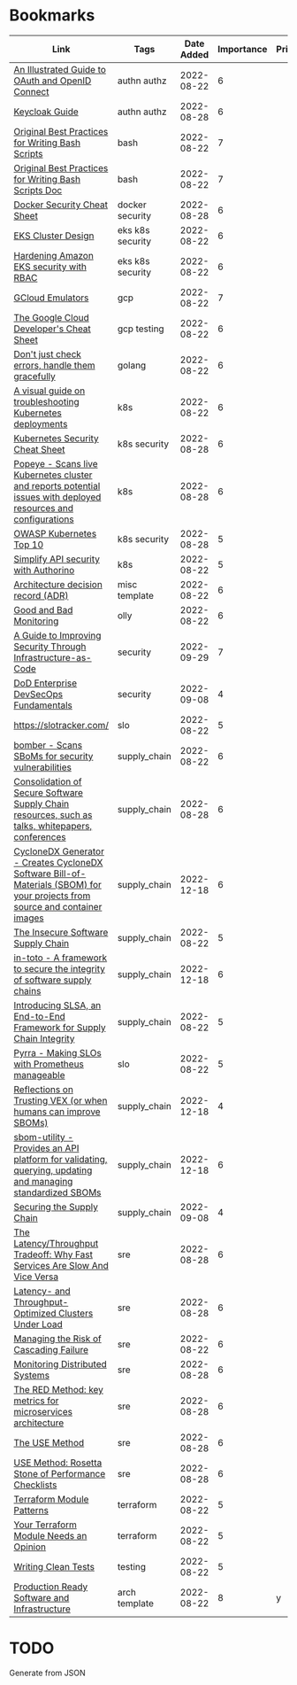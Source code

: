 # Bookmarks

| Link                                                                                                                                                                                            | Tags             | Date Added | Importance | Private? |
| ----------------------------------------------------------------------------------------------------------------------------------------------------------------------------------------------- | -----------------| ---------- | ---------- | -------- |
| [An Illustrated Guide to OAuth and OpenID Connect](https://developer.okta.com/blog/2019/10/21/illustrated-guide-to-oauth-and-oidc)                                                              | authn authz      | 2022-08-22 | 6          |          |
| [Keycloak Guide](https://www.keycloak.org/guides)                                                                                                                                               | authn authz      | 2022-08-28 | 6          |          |
| [Original Best Practices for Writing Bash Scripts](https://github.com/kvz/bash3boilerplate/blob/v1.0.1/main.sh)                                                                                 | bash             | 2022-08-22 | 7          |          |
| [Original Best Practices for Writing Bash Scripts Doc](https://kvz.io/bash-best-practices.html)                                                                                                 | bash             | 2022-08-22 | 7          |          |
| [Docker Security Cheat Sheet](https://cheatsheetseries.owasp.org/cheatsheets/Docker_Security_Cheat_Sheet.html)                                                                                  | docker security  | 2022-08-28 | 6          |          |
| [EKS Cluster Design](https://www.stackrox.com/post/2020/03/guide-to-eks-cluster-design-for-better-security)                                                                                     | eks k8s security | 2022-08-22 | 6          |          |
| [Hardening Amazon EKS security with RBAC](https://snyk.io/blog/hardening-aws-eks-security-rbac-secure-imds-audit-logging/)                                                                      | eks k8s security | 2022-08-22 | 6          |          |
| [GCloud Emulators](https://cloud.google.com/sdk/gcloud/reference/beta/emulator)                                                                                                                 | gcp              | 2022-08-22 | 7          |          |
| [The Google Cloud Developer's Cheat Sheet](https://github.com/gregsramblings/google-cloud-4-words)                                                                                              | gcp testing      | 2022-08-22 | 6          |          |
| [Don't just check errors, handle them gracefully](https://dave.cheney.net/2016/04/27/dont-just-check-errors-handle-them-gracefully)                                                             | golang           | 2022-08-22 | 6          |          |
| [A visual guide on troubleshooting Kubernetes deployments](https://learnk8s.io/troubleshooting-deployments)                                                                                     | k8s              | 2022-08-22 | 6          |          |
| [Kubernetes Security Cheat Sheet](https://cheatsheetseries.owasp.org/cheatsheets/Kubernetes_Security_Cheat_Sheet.html)                                                                          | k8s security     | 2022-08-28 | 6          |          |
| [Popeye - Scans live Kubernetes cluster and reports potential issues with deployed resources and configurations](https://github.com/derailed/popeye)                                            | k8s              | 2022-08-28 | 6          |          |
| [OWASP Kubernetes Top 10](https://github.com/OWASP/www-project-kubernetes-top-ten)                                                                                                              | k8s security     | 2022-08-28 | 5          |          |
| [Simplify API security with Authorino](https://developers.redhat.com/articles/2021/06/18/authorino-making-open-source-cloud-native-api-security-simple-and-flexible)                            | k8s              | 2022-08-22 | 5          |          |
| [Architecture decision record (ADR)](https://github.com/jamesmh/architecture_decision_record)                                                                                                   | misc template    | 2022-08-22 | 6          |          |
| [Good and Bad Monitoring](https://raynorelyp.medium.com/good-and-bad-monitoring-9e1370d808c2)                                                                                                   | olly             | 2022-08-22 | 6          |          |
| [A Guide to Improving Security Through Infrastructure-as-Code](https://research.nccgroup.com/2022/09/19/a-guide-to-improving-security-through-infrastructure-as-code/)                          | security         | 2022-09-29 | 7          |          |
| [DoD Enterprise DevSecOps Fundamentals](https://dodcio.defense.gov/Portals/0/Documents/Library/DoDEnterpriseDevSecOpsFundamentals.pdf)                                                          | security         | 2022-09-08 | 4          |          |
| <https://slotracker.com/>                                                                                                                                                                       | slo              | 2022-08-22 | 5          |          |
| [bomber - Scans SBoMs for security vulnerabilities](https://github.com/devops-kung-fu/bomber)                                                                                                   | supply_chain     | 2022-08-22 | 6          |          |
| [Consolidation of Secure Software Supply Chain resources, such as talks, whitepapers, conferences](https://github.com/chughes757/SecureSoftwareSupplyChain)                                     | supply_chain     | 2022-08-28 | 6          |          |
| [CycloneDX Generator - Creates CycloneDX Software Bill-of-Materials (SBOM) for your projects from source and container images](https://github.com/AppThreat/cdxgen)                             | supply_chain     | 2022-12-18 | 6          |          |
| [The Insecure Software Supply Chain](https://docs.google.com/presentation/d/1moTIDDqTtqyD7ylaHxqtPSBa-a8XEZa6P-03-YuVDA4/mobilepresent?slide=id.gf52446a5d3_0_102)                              | supply_chain     | 2022-08-22 | 5          |          |
| [in-toto - A framework to secure the integrity of software supply chains](https://in-toto.io/)                                                                                                  | supply_chain     | 2022-12-18 | 6          |          |
| [Introducing SLSA, an End-to-End Framework for Supply Chain Integrity](https://security.googleblog.com/2021/06/introducing-slsa-end-to-end-framework.html)                                      | supply_chain     | 2022-08-22 | 5          |          |
| [Pyrra - Making SLOs with Prometheus manageable](https://github.com/pyrra-dev/pyrra)                                                                                                                    | slo              | 2022-08-22 | 5          |          |
| [Reflections on Trusting VEX (or when humans can improve SBOMs)](https://www.chainguard.dev/unchained/reflections-on-trusting-vex-or-when-humans-can-improve-sboms)                             | supply_chain     | 2022-12-18 | 4          |          |
| [sbom-utility - Provides an API platform for validating, querying, updating and managing standardized SBOMs](https://github.com/IBM/sbom-utility)                                               | supply_chain     | 2022-12-18 | 6          |          |
| [Securing the Supply Chain](https://medium.com/@chris.hughes_11070/securing-the-software-supply-chain-d3426d36150d)                                                                             | supply_chain     | 2022-09-08 | 4          |          |
| [The Latency/Throughput Tradeoff: Why Fast Services Are Slow And Vice Versa](https://blog.danslimmon.com/2019/02/26/the-latency-throughput-tradeoff-why-fast-services-are-slow-and-vice-versa/) | sre              | 2022-08-28 | 6          |          |
| [Latency- and Throughput-Optimized Clusters Under Load](https://blog.danslimmon.com/2019/03/25/latency-and-throughput-optimized-clusters-under-load/)                                           | sre              | 2022-08-28 | 6          |          |
| [Managing the Risk of Cascading Failure](https://www.infoq.com/presentations/cascading-failure-risk/)                                                                                           | sre              | 2022-08-22 | 6          |          |
| [Monitoring Distributed Systems](https://sre.google/sre-book/monitoring-distributed-systems/)                                                                                                   | sre              | 2022-08-28 | 6          |          |
| [The RED Method: key metrics for microservices architecture](https://www.weave.works/blog/the-red-method-key-metrics-for-microservices-architecture/)                                           | sre              | 2022-08-28 | 6          |          |
| [The USE Method](https://brendangregg.com/usemethod.html)                                                                                                                                       | sre              | 2022-08-28 | 6          |          |
| [USE Method: Rosetta Stone of Performance Checklists](https://brendangregg.com/USEmethod/use-rosetta.html)                                                                                      | sre              | 2022-08-28 | 6          |          |
| [Terraform Module Patterns](https://medium.com/@AaronKalair/terraform-module-patterns-4ba2996f0b96)                                                                                             | terraform        | 2022-08-22 | 5          |          |
| [Your Terraform Module Needs an Opinion](https://www.davehall.com.au/blog/2021/09/11/your-terraform-module-needs-an-opinion/)                                                                   | terraform        | 2022-08-22 | 5          |          |
| [Writing Clean Tests](https://www.petrikainulainen.net/writing-clean-tests/)                                                                                                                    | testing          | 2022-08-22 | 5          |          |
| [Production Ready Software and Infrastructure](https://docs.google.com/document/d/1FPeE-9W9TJBrSXUzwlbFIjovHZgolF2USPf4dvPwtpY/edit)                                                            | arch template    | 2022-08-22 | 8          | y        |

# TODO

Generate from JSON
